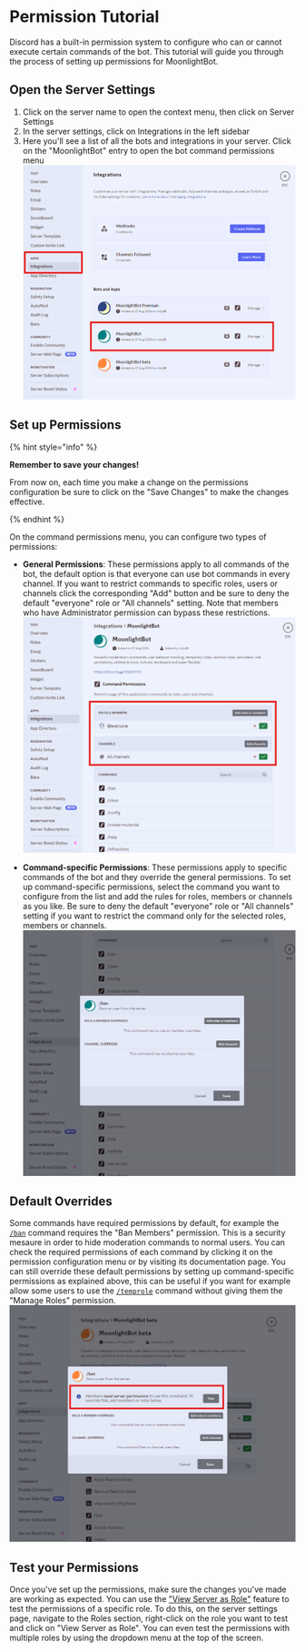 # Permission Tutorial

Discord has a built-in permission system to configure who can or cannot execute certain commands of the bot. This tutorial will guide you through the process of setting up permissions for MoonlightBot.

## Open the Server Settings

1. Click on the server name to open the context menu, then click on Server Settings
2. In the server settings, click on Integrations in the left sidebar
3. Here you'll see a list of all the bots and integrations in your server. Click on the "MoonlightBot" entry to open the bot command permissions menu
![Server menu, Integrations page](<../.gitbook/assets/PermissionTutorialStep1.png>)

## Set up Permissions

{% hint style="info" %}

**Remember to save your changes!**

From now on, each time you make a change on the permissions configuration be sure to click on the "Save Changes" to make the changes effective.

{% endhint %}

On the command permissions menu, you can configure two types of permissions:

- **General Permissions**: These permissions apply to all commands of the bot, the default option is that everyone can use bot commands in every channel. If you want to restrict commands to specific roles, users or channels click the corresponding "Add" button and be sure to deny the default "everyone" role or "All channels" setting. Note that members who have Administrator permission can bypass these restrictions.
![Command permissions page](<../.gitbook/assets/PermissionTutorialStep2.png>)

- **Command-specific Permissions**: These permissions apply to specific commands of the bot and they override the general permissions. To set up command-specific permissions, select the command you want to configure from the list and add the rules for roles, members or channels as you like. Be sure to deny the default "everyone" role or "All channels" setting if you want to restrict the command only for the selected roles, members or channels.
![Permission configuration menu of a command](<../.gitbook/assets/PermissionTutorialStep3.png>)

## Default Overrides

Some commands have required permissions by default, for example the [`/ban`](<../moderation-commands/ban.md>) command requires the "Ban Members" permission. This is a security mesaure in order to hide moderation commands to normal users. You can check the required permissions of each command by clicking it on the permission configuration menu or by visiting its documentation page.
You can still override these default permissions by setting up command-specific permissions as explained above, this can be useful if you want for example allow some users to use the [`/temprole`](<../role-management-commands/temprole.md>) command without giving them the "Manage Roles" permission.
![Permission configuration menu of a command](<../.gitbook/assets/PermissionTutorialStep4.png>)

## Test your Permissions

Once you've set up the permissions, make sure the changes you've made are working as expected. You can use the ["View Server as Role"](https://support.discord.com/hc/en-us/articles/360055709773-View-as-Role-FAQ) feature to test the permissions of a specific role. To do this, on the server settings page, navigate to the Roles section, right-click on the role you want to test and click on "View Server as Role". You can even test the permissions with multiple roles by using the dropdown menu at the top of the screen.
